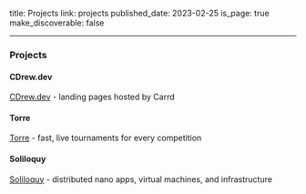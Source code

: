 title: Projects
link: projects
published_date: 2023-02-25
is_page: true
make_discoverable: false
___

### Projects

#### CDrew.dev

[CDrew.dev](https://cdrew.dev/) - landing pages hosted by Carrd

#### Torre

[Torre](https://torre.la/) - fast, live tournaments for every competition

#### Soliloquy

[Soliloquy](https://soliloquy.io/) - distributed nano apps, virtual machines,
and infrastructure
